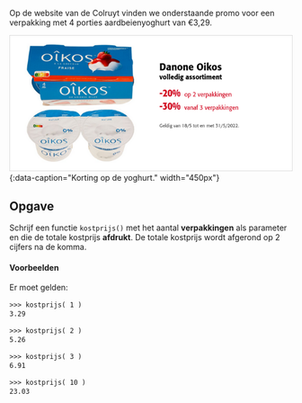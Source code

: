 Op de website van de Colruyt vinden we onderstaande promo voor een verpakking met 4 porties aardbeienyoghurt van €3,29.

![Yoghurt](media/colruyt.png "Yoghurt"){:data-caption="Korting op de yoghurt." width="450px"}

## Opgave
Schrijf een functie `kostprijs()` met het aantal **verpakkingen** als parameter en die de totale kostprijs **afdrukt**. 
De totale kostprijs wordt afgerond op 2 cijfers na de komma.

#### Voorbeelden
Er moet gelden:
```
>>> kostprijs( 1 )
3.29
```
```
>>> kostprijs( 2 )
5.26
```
```
>>> kostprijs( 3 )
6.91
```
```
>>> kostprijs( 10 )
23.03
```
